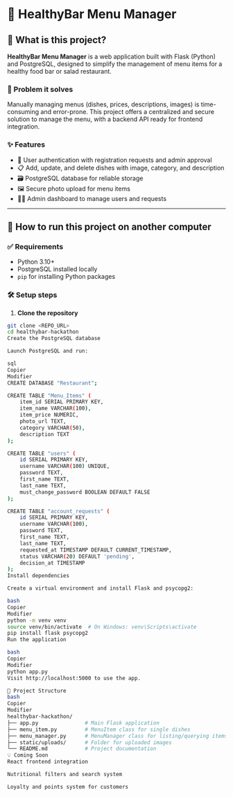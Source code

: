 # 🍃 HealthyBar Menu Manager

## 🥗 What is this project?

**HealthyBar Menu Manager** is a web application built with Flask (Python) and PostgreSQL, designed to simplify the management of menu items for a healthy food bar or salad restaurant.

### 🎯 Problem it solves

Manually managing menus (dishes, prices, descriptions, images) is time-consuming and error-prone. This project offers a centralized and secure solution to manage the menu, with a backend API ready for frontend integration.

### ✨ Features

- 🔐 User authentication with registration requests and admin approval
- 📋 Add, update, and delete dishes with image, category, and description
- 🗃️ PostgreSQL database for reliable storage
- 🖼️ Secure photo upload for menu items
- 🧑‍💼 Admin dashboard to manage users and requests

---

## 🚀 How to run this project on another computer

### ✅ Requirements

- Python 3.10+
- PostgreSQL installed locally
- `pip` for installing Python packages

### 🛠️ Setup steps

1. **Clone the repository**

```bash
git clone <REPO_URL>
cd healthybar-hackathon
Create the PostgreSQL database

Launch PostgreSQL and run:

sql
Copier
Modifier
CREATE DATABASE "Restaurant";

CREATE TABLE "Menu_Items" (
    item_id SERIAL PRIMARY KEY,
    item_name VARCHAR(100),
    item_price NUMERIC,
    photo_url TEXT,
    category VARCHAR(50),
    description TEXT
);

CREATE TABLE "users" (
    id SERIAL PRIMARY KEY,
    username VARCHAR(100) UNIQUE,
    password TEXT,
    first_name TEXT,
    last_name TEXT,
    must_change_password BOOLEAN DEFAULT FALSE
);

CREATE TABLE "account_requests" (
    id SERIAL PRIMARY KEY,
    username VARCHAR(100),
    password TEXT,
    first_name TEXT,
    last_name TEXT,
    requested_at TIMESTAMP DEFAULT CURRENT_TIMESTAMP,
    status VARCHAR(20) DEFAULT 'pending',
    decision_at TIMESTAMP
);
Install dependencies

Create a virtual environment and install Flask and psycopg2:

bash
Copier
Modifier
python -m venv venv
source venv/bin/activate  # On Windows: venv\Scripts\activate
pip install flask psycopg2
Run the application

bash
Copier
Modifier
python app.py
Visit http://localhost:5000 to use the app.

📁 Project Structure
bash
Copier
Modifier
healthybar-hackathon/
├── app.py               # Main Flask application
├── menu_item.py         # MenuItem class for single dishes
├── menu_manager.py      # MenuManager class for listing/querying items
├── static/uploads/      # Folder for uploaded images
└── README.md            # Project documentation
💡 Coming Soon
React frontend integration

Nutritional filters and search system

Loyalty and points system for customers